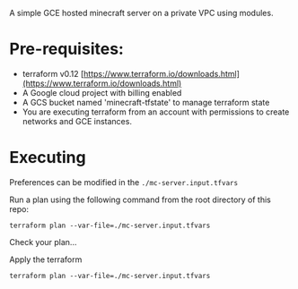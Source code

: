 A simple GCE hosted minecraft server on a private VPC using modules.

# Pre-requisites:

* terraform v0.12 [https://www.terraform.io/downloads.html](https://www.terraform.io/downloads.html)
* A Google cloud project with billing enabled
* A GCS bucket named 'minecraft-tfstate' to manage terraform state
* You are executing terraform from an account with permissions to create networks and GCE instances.

# Executing
Preferences can be modified in the `./mc-server.input.tfvars`

Run a plan using the following command from the root directory of this repo:

`terraform plan --var-file=./mc-server.input.tfvars`

Check your plan...

Apply the terraform

`terraform plan --var-file=./mc-server.input.tfvars`

